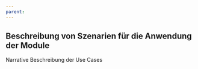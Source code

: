 ```yaml
---
parent: 
---
```

## Beschreibung von Szenarien für die Anwendung der Module

Narrative Beschreibung der Use Cases
